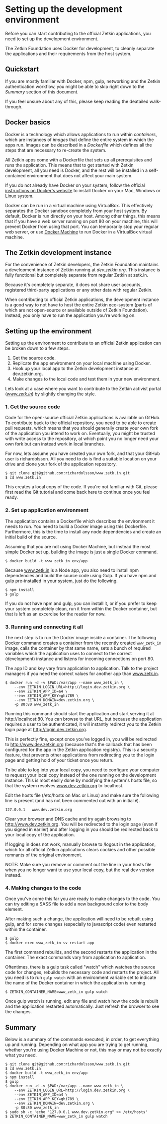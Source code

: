 # Setting up the development environment
Before you can start contributing to the official Zetkin applications, you need
to set up the development environment.

The Zetkin Foundation uses Docker for development, to cleanly separate the
applications and their requirements from the host system.

## Quickstart
If you are mostly familiar with Docker, npm, gulp, networking and the Zetkin
authentication workflow, you might be able to skip right down to the _Summary_
section of this document.

If you feel unsure about any of this, please keep reading the deatailed
walk-through.

## Docker basics
Docker is a technology which allows applications to run within _containers_,
which are instances of _images_ that define the entire system in which the apps
run. Images can be described in a _Dockerfile_ which defines all the steps that
are necessary to re-create the system.

All Zetkin apps come with a Dockerfile that sets up all prerequisites and runs
the application. This means that to get started with Zetkin development, all you
need is Docker, and the rest will be installed in a self-contained environment
that does not affect your main system.

If you do not already have Docker on your system, follow the official
[instructions on Docker's website](https://www.docker.com/products/overview) to
install Docker on your Mac, Windows or Linux system.

Docker can be run in a virtual machine using VirtualBox. This effectively
separates the Docker sandbox completely from your host system. By default,
Docker is run directly on your host. Among other things, this means that if you
have a web server running on port 80 on your machine, this will prevent Docker
from using that port. You can temporarily stop your regular web server, or use
[Docker Machine](https://docs.docker.com/machine/overview/) to run Docker in a
VirtualBox virtual machine.

## The Zetkin development instance
For the convenience of Zetkin developers, the Zetkin Foundation maintains a
development instance of Zetkin running at _dev.zetkin.org_. This instance is
fully functional but completely separate from regular Zetkin at zetk.in.

Because it's completely separate, it does not share user accounts, registered
third-party applications or any other data with regular Zetkin.

When contributing to official Zetkin applications, the development instance is
a good way to not have to host the entire Zetkin eco-system (parts of which
are not open-source or available outside of Zetkin Foundation). Instead, you
only have to run the application you're working on.

## Setting up the environment
Setting up the environment to contribute to an official Zetkin application can
be broken down to a few steps.

1. Get the source code.
2. Replicate the app environment on your local machine using Docker.
3. Hook up your local app to the Zetkin development instance at dev.zetkin.org.
4. Make changes to the local code and test them in your new environment.

Lets look at a case where you want to contribute to the Zetkin activist portal
(_www.zetk.in_) by slightly changing the style.

### 1. Get the source code
Code for the open-source official Zetkin applications is available on GitHub.
To contribute back to the official repository, you need to be able to create
pull requests, which means that you should generally create your own fork of
the application you intend to work on. Eventually, you might be trusted with
write access to the repository, at which point you no longer need your own fork
but can instead work in local branches.

For now, lets assume you have created your own fork, and that your GitHub user
is richardolsson. All you need to do is find a suitable location on your drive
and clone your fork of the application repository.

```
$ git clone git@github.com:richardolsson/www.zetk.in.git
$ cd www.zetk.in
```

This creates a local copy of the code. If you're not familiar with Git, please
first read the Git tutorial and come back here to continue once you feel ready.

### 2. Set up application environment
The application contains a Dockerfile which describes the environment it needs
to run. You need to build a Docker image using this Dockerfile. Furthermore,
this is the time to install any node dependencies and create an initial build
of the source.

Assuming that you are not using Docker Machine, but instead the most
simple Docker set up, building the image is just a single Docker command.

```
$ docker build -t www_zetk_in env/app
```

Because www.zetk.in is a Node app, you also need to install npm dependencies
and build the source code using Gulp. If you have npm and gulp pre-installed
in your system, just do the following.

```
$ npm install
$ gulp
```

If you do not have npm and gulp, you can install it, or if you prefer to
keep your system completely clean, run it from within the Docker container, but
that is left as an excercise for the reader for now.

### 3. Running and connecting it all
The next step is to run the Docker image inside a container. The following
Docker command creates a container from the recently created `www_zetk_in`
image, calls the container by that same name, sets a bunch of required variables
which the application uses to connect to the correct (development) instance
and listens for incoming connections on port 80.

The app ID and key vary from application to application. Talk to the project
managers if you need the correct values for another app than www.zetk.in.

```
$ docker run -d -v $PWD:/var/app --name www_zetk_in \
    --env ZETKIN_LOGIN_URL=http://login.dev.zetkin.org \
    --env ZETKIN_APP_ID=a4 \
    --env ZETKIN_APP_KEY=ghi789 \
    --env ZETKIN_DOMAIN=dev.zetkin.org \
    -p 80:80 www_zetk_in
```

Running this command should start the application and start serving it at
http://localhost:80. You can browse to that URL, but because the application
requires a user to be authenticated, it will instantly redirect you to the
Zetkin login page at http://login.dev.zetkin.org.

This is perfectly fine, except once you've logged in, you will be redirected to
http://www.dev.zetkin.org (because that's the callback that has been
configured for the app in the Zetkin application registry). This is a security
feature, that prevents other applications from redirecting you to the login page
and getting hold of your ticket once you return.

To be able to log into your local copy, you need to configure your computer to
request your local copy instead of the one running on the development instance.
This is most easily done by modifying the system's hosts file, so that the
system resolves www.dev.zetkin.org to localhost.

Edit the hosts file (/etc/hosts on Mac or Linux) and make sure the following
line is present (and has not been commented out with an initial `#`).

```
127.0.0.1   www.dev.zetkin.org
```

Clear your browser and DNS cache and try again browsing to
http://www.dev.zetkin.org. You will be redirected to the login page (even
if you signed in earlier) and after logging in you should be redirected back to
your local copy of the application.

If logging in does not work, manually browse to /logout in the application,
which for all official Zetkin applications clears cookies and other possible
remnants of the original environment.

NOTE: Make sure you remove or comment out the line in your hosts file when you
no longer want to use your local copy, but the real dev version instead.

### 4. Making changes to the code
Once you've come this far you are ready to make changes to the code. You can
try editing a SASS file to add a new background color to the body element.

After making such a change, the application will need to be rebuilt using gulp,
and for some changes (especially to javascript code) even restarted within the
container.

```
$ gulp
$ docker exec www_zetk_in sv restart app
```

The first command rebuilds, and the second restarts the application in the
container. The exact commands vary from application to application.

Oftentimes, there is a gulp task called "watch" which watches the source code
for changes, rebuilds the necessary code and restarts the project. All you need
is to run `gulp watch` with an environment variable set to indicate the name of
the Docker container in which the application is running.

```
$ ZETKIN_CONTAINER_NAME=www_zetk_in gulp watch
```

Once gulp watch is running, edit any file and watch how the code is rebuilt and
the application restarted automatically. Just refresh the browser to see the
changes.

## Summary
Below is a summary of the commands executed, in order, to get everything up and
running. Depending on what app you are trying to get running, whether you're
using Docker Machine or not, this may or may not be exactly what you need.

```
$ git clone git@github.com:richardolsson/www.zetk.in.git
$ cd www.zetk.in
$ docker build -t www_zetk_in env/app
$ npm install
$ gulp
$ docker run -d -v $PWD:/var/app --name www_zetk_in \
    --env ZETKIN_LOGIN_URL=http://login.dev.zetkin.org \
    --env ZETKIN_APP_ID=a4 \
    --env ZETKIN_APP_KEY=ghi789 \
    --env ZETKIN_DOMAIN=dev.zetkin.org \
    -p 80:80 www_zetk_in
$ sudo sh -c 'echo "127.0.0.1 www.dev.zetkin.org" >> /etc/hosts'
$ ZETKIN_CONTAINER_NAME=www_zetk_in gulp watch
```
